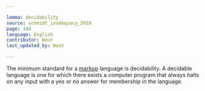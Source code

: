 ```yaml
---

lemma: decidability
source: schmidt_inadequacy_2010
page: 344
language: English
contributor: Wout
last_updated_by: Wout

---
```


The minimum standard for a [markup](markup.html) language is decidability. A decidable language is one for which there exists a computer program that always halts on any input with a yes or no answer for membership in the language.
